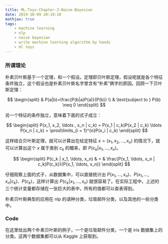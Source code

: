 ```yaml
---
title: ML-Toys-Chapter-2-Naive-Bayesian
date: 2019-10-09 20:19:10
mathjax: true
tags: 
    - machine learning
    - nlp
    - naive bayesian
    - write machine learning algorithm by hands
    - ml toys
---
```


### 所谓理论

朴素贝叶斯基于一个定理，和一个假设。定理即贝叶斯定理，假设呢就是各个特征条件独立，这个假设也是朴素贝叶斯名字里含有“朴素”俩字的原因。回顾一下贝叶斯定理：

<!-- more -->

$$
\begin{split}
& P(a|b)=\frac{P(b|a)P(a)}{P(b)} \\
& \text{subject to } P(b) \neq 0
\end{split}
$$

另一个特征的条件独立，意味着下面的式子成立：

$$
\begin{split}
P(x_1, x_2, \ldots , x_n | c_k) = P(x_1 | c_k)P(x_2 | c_k) \ldots P(x_n | c_k) = \prod\limits_{i = 1}^{n}P(x_i | c_k)
\end{split}
$$

这样结合贝叶斯定理，就可以计算出在给定特征 $x=(x_1, x_2, \ldots, x_n)$ 的情况下，就可以计算出这个 $x$ 属于类别 $c_k$ 的概率，即 $P(c_k | x_1, \ldots, x_n)$。

$$
\begin{split}
P(c_k | x_1, \ldots, x_n) & = & \frac{P(x_1, \ldots, x_n | c_k)P(c_k)}{P(x_1, \ldots, x_n)}
\end{split}
$$

仔细观察上面的式子，从数据集中，可以直接统计出 $P(x_1, \ldots, x_n)$、$P(x_1, \ldots, x_n | c_k)$、$P(c_k)$，这样计算出 $P(c_k | x_1, \ldots, x_n)$ 就很容易了。在实际工程中，上述的三个统计变量都存储在一张巨大的表中，所有的值都可以查表得到。

朴素贝叶斯典型的应用在 nlp 的语种分类，垃圾邮件分类，以及其他的一些分类中。

### Code

在这里给出两个朴素贝叶斯的例子，一个是垃圾邮件分类，一个是 iris 数据集上的分类。这两个数据集都可以从 Kaggle 上获取到。

